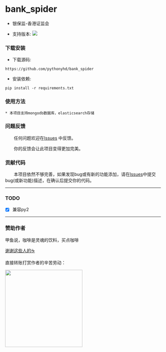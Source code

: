 # bank_spider

* 银保监-香港证监会

* 支持版本: ![](https://img.shields.io/badge/Python-3.x-blue.svg)

### 下载安装

* 下载源码:

```
https://github.com/pythonyhd/bank_spider
```

* 安装依赖:

```shell
pip install -r requirements.txt
```

### 使用方法

    * 本项目支持mongodb数据库，elasticsearch存储

### 问题反馈

　　任何问题欢迎在[Issues](https://github.com/pythonyhd/bank_spider/issues) 中反馈。

　　你的反馈会让此项目变得更加完美。

### 贡献代码

　　本项目依然不够完善，如果发现bug或有新的功能添加，请在[Issues](https://github.com/pythonyhd/bank_spider/issues)中提交bug(或新功能)描述，在确认后提交你的代码。

---

### TODO
- [x] 兼容py2

---


### 赞助作者
甲鱼说，咖啡是灵魂的饮料，买点咖啡

[谢谢这些人的☕️](./coffee.md)

直接转账打赏作者的辛苦劳动：

<img src="https://i.imgur.com/lzM8sPs.png" width="250" />